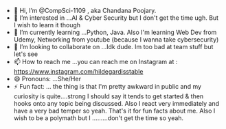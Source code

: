 - 👋 Hi, I’m @CompSci-1109 , aka Chandana Poojary.
- 👀 I’m interested in ...AI & Cyber Security but I don't get the time ugh. But I wish to learn it though
- 🌱 I’m currently learning ...Python, Java. Also I'm learning Web Dev from Udemy, Networking from youtube (because I wanna take cybersecurity)
- 💞️ I’m looking to collaborate on ...Idk dude. Im too bad at team stuff but let's see
- 📫 How to reach me ...you can reach me on Instagram at : https://www.instagram.com/hildegardisstable   
- 😄 Pronouns: ...She/Her 
- ⚡ Fun fact: ... the thing is that I'm pretty awkward in public and my curiosity is quite....strong I should say it tends to get started & then hooks onto any topic being discussed. Also I react very immediately and have a very bad temper so yeah. That's it for fun facts about me. Also I wish to be a polymath but I .........don't get the time so yeah.

<!---
CompSci-1109/CompSci-1109 is a ✨ special ✨ repository because its `README.md` (this file) appears on your GitHub profile.
You can click the Preview link to take a look at your changes.
--->
